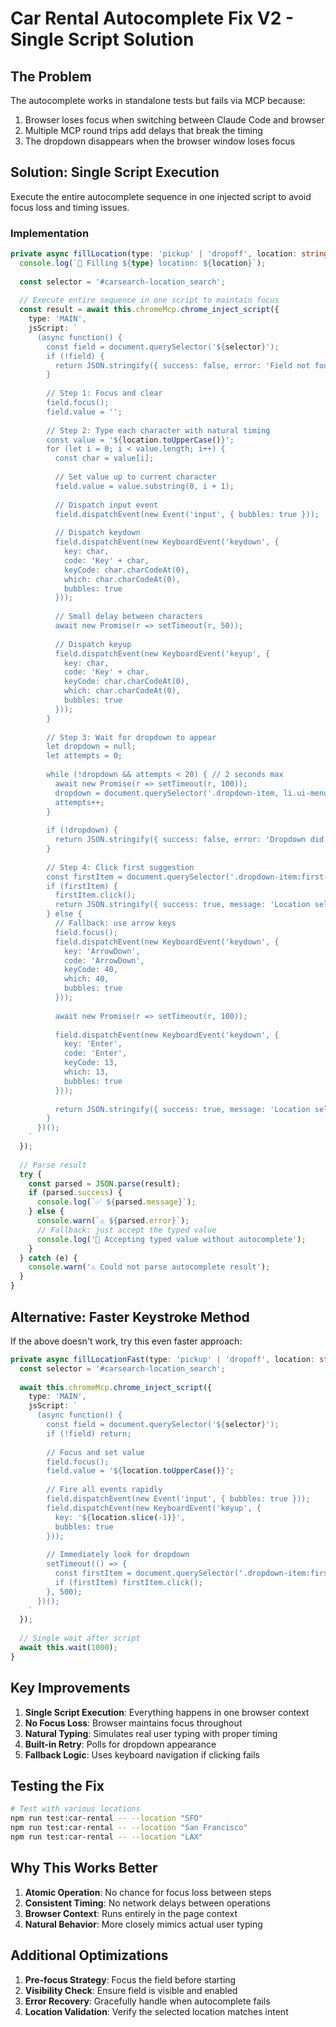 # Car Rental Autocomplete Fix V2 - Single Script Solution

## The Problem
The autocomplete works in standalone tests but fails via MCP because:
1. Browser loses focus when switching between Claude Code and browser
2. Multiple MCP round trips add delays that break the timing
3. The dropdown disappears when the browser window loses focus

## Solution: Single Script Execution

Execute the entire autocomplete sequence in one injected script to avoid focus loss and timing issues.

### Implementation

```typescript
private async fillLocation(type: 'pickup' | 'dropoff', location: string): Promise<void> {
  console.log(`📍 Filling ${type} location: ${location}`);
  
  const selector = '#carsearch-location_search';
  
  // Execute entire sequence in one script to maintain focus
  const result = await this.chromeMcp.chrome_inject_script({
    type: 'MAIN',
    jsScript: `
      (async function() {
        const field = document.querySelector('${selector}');
        if (!field) {
          return JSON.stringify({ success: false, error: 'Field not found' });
        }
        
        // Step 1: Focus and clear
        field.focus();
        field.value = '';
        
        // Step 2: Type each character with natural timing
        const value = '${location.toUpperCase()}';
        for (let i = 0; i < value.length; i++) {
          const char = value[i];
          
          // Set value up to current character
          field.value = value.substring(0, i + 1);
          
          // Dispatch input event
          field.dispatchEvent(new Event('input', { bubbles: true }));
          
          // Dispatch keydown
          field.dispatchEvent(new KeyboardEvent('keydown', {
            key: char,
            code: 'Key' + char,
            keyCode: char.charCodeAt(0),
            which: char.charCodeAt(0),
            bubbles: true
          }));
          
          // Small delay between characters
          await new Promise(r => setTimeout(r, 50));
          
          // Dispatch keyup
          field.dispatchEvent(new KeyboardEvent('keyup', {
            key: char,
            code: 'Key' + char,
            keyCode: char.charCodeAt(0),
            which: char.charCodeAt(0),
            bubbles: true
          }));
        }
        
        // Step 3: Wait for dropdown to appear
        let dropdown = null;
        let attempts = 0;
        
        while (!dropdown && attempts < 20) { // 2 seconds max
          await new Promise(r => setTimeout(r, 100));
          dropdown = document.querySelector('.dropdown-item, li.ui-menu-item, .typeahead-result');
          attempts++;
        }
        
        if (!dropdown) {
          return JSON.stringify({ success: false, error: 'Dropdown did not appear' });
        }
        
        // Step 4: Click first suggestion
        const firstItem = document.querySelector('.dropdown-item:first-child, li.ui-menu-item:first-child');
        if (firstItem) {
          firstItem.click();
          return JSON.stringify({ success: true, message: 'Location selected' });
        } else {
          // Fallback: use arrow keys
          field.focus();
          field.dispatchEvent(new KeyboardEvent('keydown', {
            key: 'ArrowDown',
            code: 'ArrowDown',
            keyCode: 40,
            which: 40,
            bubbles: true
          }));
          
          await new Promise(r => setTimeout(r, 100));
          
          field.dispatchEvent(new KeyboardEvent('keydown', {
            key: 'Enter',
            code: 'Enter',
            keyCode: 13,
            which: 13,
            bubbles: true
          }));
          
          return JSON.stringify({ success: true, message: 'Location selected via keyboard' });
        }
      })();
    `
  });
  
  // Parse result
  try {
    const parsed = JSON.parse(result);
    if (parsed.success) {
      console.log(`✅ ${parsed.message}`);
    } else {
      console.warn(`⚠️ ${parsed.error}`);
      // Fallback: just accept the typed value
      console.log('📝 Accepting typed value without autocomplete');
    }
  } catch (e) {
    console.warn('⚠️ Could not parse autocomplete result');
  }
}
```

## Alternative: Faster Keystroke Method

If the above doesn't work, try this even faster approach:

```typescript
private async fillLocationFast(type: 'pickup' | 'dropoff', location: string): Promise<void> {
  const selector = '#carsearch-location_search';
  
  await this.chromeMcp.chrome_inject_script({
    type: 'MAIN',
    jsScript: `
      (async function() {
        const field = document.querySelector('${selector}');
        if (!field) return;
        
        // Focus and set value
        field.focus();
        field.value = '${location.toUpperCase()}';
        
        // Fire all events rapidly
        field.dispatchEvent(new Event('input', { bubbles: true }));
        field.dispatchEvent(new KeyboardEvent('keyup', {
          key: '${location.slice(-1)}',
          bubbles: true
        }));
        
        // Immediately look for dropdown
        setTimeout(() => {
          const firstItem = document.querySelector('.dropdown-item:first-child');
          if (firstItem) firstItem.click();
        }, 500);
      })();
    `
  });
  
  // Single wait after script
  await this.wait(1000);
}
```

## Key Improvements

1. **Single Script Execution**: Everything happens in one browser context
2. **No Focus Loss**: Browser maintains focus throughout
3. **Natural Typing**: Simulates real user typing with proper timing
4. **Built-in Retry**: Polls for dropdown appearance
5. **Fallback Logic**: Uses keyboard navigation if clicking fails

## Testing the Fix

```bash
# Test with various locations
npm run test:car-rental -- --location "SFO"
npm run test:car-rental -- --location "San Francisco"
npm run test:car-rental -- --location "LAX"
```

## Why This Works Better

1. **Atomic Operation**: No chance for focus loss between steps
2. **Consistent Timing**: No network delays between operations
3. **Browser Context**: Runs entirely in the page context
4. **Natural Behavior**: More closely mimics actual user typing

## Additional Optimizations

1. **Pre-focus Strategy**: Focus the field before starting
2. **Visibility Check**: Ensure field is visible and enabled
3. **Error Recovery**: Gracefully handle when autocomplete fails
4. **Location Validation**: Verify the selected location matches intent